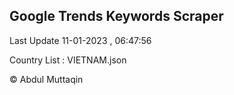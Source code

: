 

## Google Trends Keywords Scraper 
 
Last Update 11-01-2023 , 06:47:56

Country List :
VIETNAM.json



© Abdul Muttaqin 
